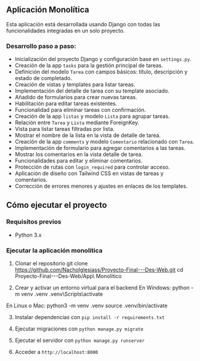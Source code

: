 ## Aplicación Monolítica

Esta aplicación está desarrollada usando Django con todas las funcionalidades integradas en un solo proyecto.

### Desarrollo paso a paso:

- Inicialización del proyecto Django y configuración base en `settings.py`.
- Creación de la app `tasks` para la gestión principal de tareas.
- Definición del modelo `Tarea` con campos básicos: título, descripción y estado de completado.
- Creación de vistas y templates para listar tareas.
- Implementación del detalle de tarea con su template asociado.
- Añadido de formularios para crear nuevas tareas.
- Habilitación para editar tareas existentes.
- Funcionalidad para eliminar tareas con confirmación.
- Creación de la app `listas` y modelo `Lista` para agrupar tareas.
- Relación entre `Tarea` y `Lista` mediante ForeignKey.
- Vista para listar tareas filtradas por lista.
- Mostrar el nombre de la lista en la vista de detalle de tarea.
- Creación de la app `comments` y modelo `Comentario` relacionado con `Tarea`.
- Implementación de formulario para agregar comentarios a las tareas.
- Mostrar los comentarios en la vista detalle de tarea.
- Funcionalidades para editar y eliminar comentarios.
- Protección de rutas con `login_required` para controlar acceso.
- Aplicación de diseño con Tailwind CSS en vistas de tareas y comentarios.
- Corrección de errores menores y ajustes en enlaces de los templates.



## Cómo ejecutar el proyecto

### Requisitos previos
- Python 3.x

### Ejecutar la aplicación monolítica

1. Clonar el repositorio
   git clone https://github.com/NachoIglesiass/Proyecto-Final---Des-Web.git
   cd Proyecto-Final---Des-Web/App\ Monolitico

2. Crear y activar un entorno virtual para el backend
En Windows:
   python -m venv .venv
   .venv\Scripts\activate

En Linux o Mac:
   python3 -m venv .venv
   source .venv/bin/activate
   
3. Instalar dependencias con `pip install -r requirements.txt`

4. Ejecutar migraciones con `python manage.py migrate`

6. Ejecutar el servidor con `python manage.py runserver`

7. Acceder a `http://localhost:8000`